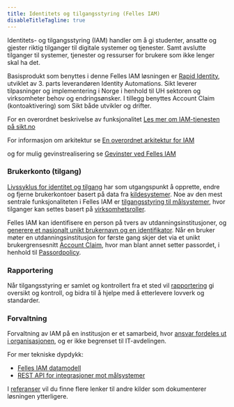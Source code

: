 ```yaml
---
title: Identitets og tilgangsstyring (Felles IAM)
disableTitleTagline: true
---
```


Identitets- og tilgangsstyring (IAM) handler om å gi studenter, ansatte og gjester riktig tilganger til digitale systemer og tjenester. Samt avslutte tilganger til systemer, tjenester og ressurser for brukere som ikke lenger skal ha det.

Basisprodukt som benyttes i denne Felles IAM løsningen er [Rapid Identity](./IAM/produkt), utviklet av 3. parts leverandøren Identity Automations. Sikt leverer tilpasninger og implementering i Norge i henhold til UH sektoren og virksomheter behov og endringsønsker. I tillegg benyttes Account Claim (kontoaktivering) som Sikt både utvikler og drifter.

For en overordnet beskrivelse av funksjonalitet [Les mer om IAM-tjenesten på sikt.no](https://sikt.no/tjenester/felles-iam)

For informasjon om arkitektur se
[En overordnet arkitektur for IAM](./IAM/arkitektur) 

og for mulig gevinstrealisering se [Gevinster ved Felles IAM](./IAM/gevinster) 

### Brukerkonto (tilgang)

[Livssyklus for identitet og tilgang](./IAM/livssyklus) har som utgangspunkt å opprette, endre og fjerne brukerkontoer basert på data fra [kildesystemer](./IAM/kildedata). 
Noe av den mest sentrale funksjonaliteten i Felles IAM er [tilgangsstyring til målsystemer](./IAM/tilgangsstyring), hvor tilganger kan settes basert på [virksomhetsroller](./IAM/virksomhetsroller).

Felles IAM kan identifisere en person på tvers av utdanningsinstitusjoner, og [generere et nasjonalt unikt brukernavn og en identifikator](./IAM/brukernavn).
Når en bruker møter en utdanningsinstitusjon for første gang skjer det via et unikt brukergrensesnitt [Account Claim](./IAM/kontoaktivering), hvor man blant annet setter passordet, i henhold til [Passordpolicy](./IAM/passordpolicy). 

### Rapportering 
Når tilgangsstyring er samlet og kontrollert fra et sted vil [rapportering](./IAM/rapportering) gi oversikt og kontroll, og bidra til å hjelpe med å etterlevere lovverk og standarder.

### Forvaltning 
Forvaltning av IAM på en institusjon er et samarbeid, hvor [ansvar fordeles ut i organisasjonen](./IAM/ansvar), og er ikke begrenset til IT-avdelingen.

For mer tekniske dypdykk:
* [Felles IAM datamodell](./IAM/datamodell)
* [REST API for integrasjoner mot målsystemer](./IAM/datamodell)

I [referanser](./IAM/referanser) vil du finne flere lenker til andre kilder som dokumenterer løsningen ytterligere.
